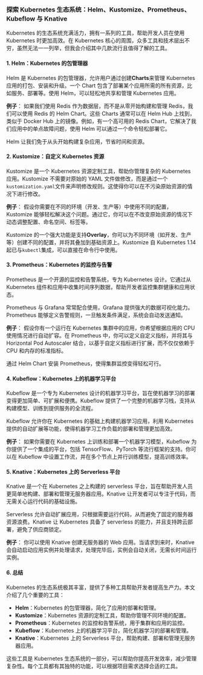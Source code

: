 ### 探索 Kubernetes 生态系统：Helm、Kustomize、Prometheus、Kubeflow 与 Knative

Kubernetes 的生态系统充满活力，拥有一系列的工具，帮助开发人员在使用 Kubernetes 时更加高效。在 Kubernetes 核心的周围，众多工具和技术层出不穷，虽然无法一一列举，但我会介绍其中几款流行且值得了解的工具。

#### 1. **Helm：Kubernetes 的包管理器**

Helm 是 Kubernetes 的包管理器，允许用户通过创建**Charts**来管理 Kubernetes 应用的打包、安装和升级。一个 Chart 包含了部署某个应用所需的所有资源，比如服务、部署等。使用 Helm，可以轻松地共享和管理 Kubernetes 应用。

**例子**：
如果我们使用 Redis 作为数据层，而不是从零开始构建和管理 Redis，我们可以使用 Redis 的 Helm Chart。这些 Charts 通常可以在 Helm Hub 上找到，类似于 Docker Hub 上的镜像。例如，有一个高可用的 Redis Chart，它解决了我们应用中的单点故障问题，使用 Helm 可以通过一个命令轻松部署它。

Helm 让我们免于从头开始构建复杂应用，节省时间和资源。

#### 2. **Kustomize：自定义 Kubernetes 资源**

Kustomize 是一个 Kubernetes 资源定制工具，帮助你管理复杂的 Kubernetes 应用。Kustomize 不需要对原始的 YAML 文件做修改，而是通过一个`kustomization.yaml`文件来声明修改规则。这使得你可以在不污染原始资源的情况下进行修改。

**例子**：
假设你需要在不同的环境（开发、生产等）中使用不同的配置，Kustomize 能够轻松解决这个问题。通过它，你可以在不改变原始资源的情况下动态调整配置、命名空间、标签等。

Kustomize 的一个强大功能是支持**Overlay**，你可以为不同环境（如开发、生产等）创建不同的配置，并将其叠加到基础资源上。Kustomize 自 Kubernetes 1.14 起已与`kubectl`集成，可以直接在命令行中使用。

#### 3. **Prometheus：Kubernetes 的监控与告警**

Prometheus 是一个开源的监控和告警系统，专为 Kubernetes 设计。它通过从 Kubernetes 组件和应用中收集时间序列数据，帮助开发者监控集群健康和应用状态。

Prometheus 与 Grafana 常常配合使用，Grafana 提供强大的数据可视化能力。Prometheus 能够定义告警规则，一旦触发条件满足，系统会自动发送通知。

**例子**：
假设你有一个运行在 Kubernetes 集群中的应用，你希望根据应用的 CPU 使用情况进行自动扩容。在 Prometheus 中，你可以定义自定义指标，并将其与 Horizontal Pod Autoscaler 结合，以基于自定义指标进行扩展，而不仅仅依赖于 CPU 和内存的标准指标。

通过 Helm Chart 安装 Prometheus，使得集群监控变得轻松可行。

#### 4. **Kubeflow：Kubernetes 上的机器学习平台**

Kubeflow 是一个专为 Kubernetes 设计的机器学习平台，旨在使机器学习的部署变得更加简单、可扩展和便携。Kubeflow 提供了一个完整的机器学习栈，支持从构建模型、训练到提供服务的全流程。

Kubeflow 允许你在 Kubernetes 的基础上构建机器学习应用，利用 Kubernetes 提供的自动扩展等功能，使得机器学习工作负载的部署和管理更加高效。

**例子**：
如果你需要在 Kubernetes 上训练和部署一个机器学习模型，Kubeflow 为你提供了一个集成的平台，包括 TensorFlow、PyTorch 等流行框架的支持。你可以在 Kubeflow 中设置工作流，并在多个节点上并行训练模型，提高训练效率。

#### 5. **Knative：Kubernetes 上的 Serverless 平台**

Knative 是一个在 Kubernetes 之上构建的 serverless 平台，旨在帮助开发人员更简单地构建、部署和管理无服务器应用。Knative 让开发者可以专注于代码，而无需关心运行代码的基础设施。

Serverless 允许自动扩展应用，只根据需要运行代码，从而避免了固定的服务器资源浪费。Knative 让 Kubernetes 具备了 serverless 的能力，并且支持跨云部署，避免了供应商锁定。

**例子**：
你可以使用 Knative 创建无服务器的 Web 应用。当请求到来时，Knative 会自动启动应用实例并处理请求，处理完毕后，实例会自动关闭，无需长时间运行实例。

#### 6. **总结**

Kubernetes 的生态系统极其丰富，提供了多种工具帮助开发者提高生产力。本文介绍了几个重要的工具：

- **Helm**：Kubernetes 的包管理器，简化了应用的部署和管理。
- **Kustomize**：Kubernetes 资源的定制工具，帮助你管理不同环境的配置。
- **Prometheus**：Kubernetes 的监控和告警系统，用于集群和应用的监控。
- **Kubeflow**：Kubernetes 上的机器学习平台，简化机器学习的部署和管理。
- **Knative**：Kubernetes 上的 Serverless 平台，帮助构建、部署和管理无服务器应用。

这些工具是 Kubernetes 生态系统的一部分，可以帮助你提高开发效率，减少管理复杂性。每个工具都有其独特的功能，可以根据项目需求选择合适的工具。
